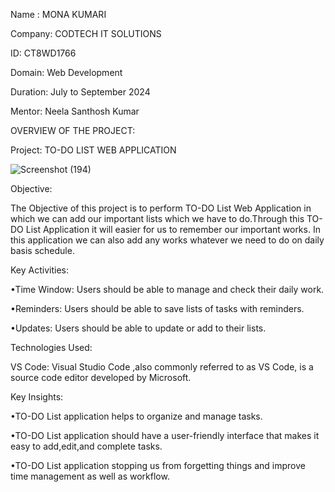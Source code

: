 Name : MONA  KUMARI

Company: CODTECH IT SOLUTIONS

ID: CT8WD1766

Domain: Web Development

Duration: July to September 2024

Mentor: Neela Santhosh Kumar

OVERVIEW OF THE PROJECT:

Project: TO-DO LIST WEB APPLICATION

![Screenshot (194)](https://github.com/user-attachments/assets/b1d0bd25-12cc-4671-b890-ef8f8f32f13f)

Objective:

The Objective of this project is to perform TO-DO List Web Application in which we can add our important
lists which we have to do.Through this TO-DO List Application it will easier for us to remember our important works.
In this application we can also add any works whatever we need to do on daily basis schedule.

Key Activities:

•Time Window: Users should be able to manage and check their daily work.

•Reminders: Users should be able to save lists of tasks with reminders.

•Updates: Users should be able to update or add to their lists.

Technologies Used:

VS Code: Visual Studio Code ,also commonly referred to as VS Code,
is a source code editor developed by Microsoft.

Key Insights:

•TO-DO List application helps to organize and manage tasks.

•TO-DO List application should have a user-friendly interface
that makes it easy to add,edit,and complete tasks.

•TO-DO List application stopping us from forgetting things
and improve time management as well as workflow.



 
